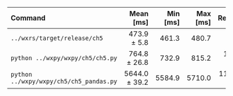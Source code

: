 | Command | Mean [ms] | Min [ms] | Max [ms] | Relative |
|:---|---:|---:|---:|---:|
| `../wxrs/target/release/ch5` | 473.9 ± 5.8 | 461.3 | 480.7 | 1.00 |
| `python ../wxpy/wxpy/ch5/ch5.py` | 764.8 ± 26.8 | 732.9 | 815.2 | 1.61 ± 0.06 |
| `python ../wxpy/wxpy/ch5/ch5_pandas.py` | 5644.0 ± 39.2 | 5584.9 | 5710.0 | 11.91 ± 0.17 |
